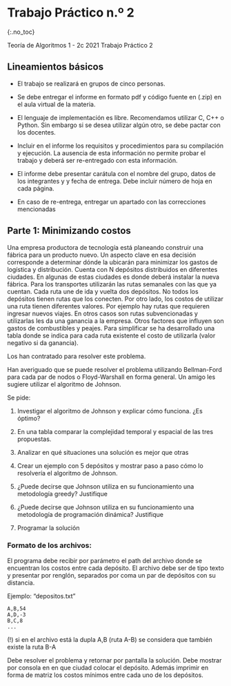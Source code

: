 Trabajo Práctico n.º 2
======================
{:.no_toc}

Teoría de Algoritmos 1 - 2c 2021
Trabajo Práctico 2

## Lineamientos básicos

- El trabajo se realizará en grupos de cinco personas.

- Se debe entregar el informe en formato pdf y código fuente en (.zip) en el aula virtual de la materia.

- El lenguaje de implementación es libre. Recomendamos utilizar C, C++ o Python. Sin embargo si se desea utilizar algún otro, se debe pactar con los docentes.

- Incluir en el informe los requisitos y procedimientos para su compilación y ejecución. La ausencia de esta información no permite probar el trabajo y deberá ser re-entregado con esta información.

- El informe debe presentar carátula con el nombre del grupo, datos de los integrantes y  y fecha de entrega. Debe incluir número de hoja en cada página.

- En caso de re-entrega, entregar un apartado con las correcciones mencionadas

## Parte 1: Minimizando costos

Una empresa productora de tecnología está planeando construir una fábrica para un producto nuevo. Un aspecto clave en esa decisión corresponde a determinar dónde la ubicarán para minimizar los gastos de logística y distribución. Cuenta con N depósitos distribuidos en diferentes ciudades. En algunas de estas ciudades es donde deberá instalar la nueva fábrica. Para los transportes utilizarán las rutas semanales con las que ya cuentan. Cada ruta une de ida y vuelta dos depósitos. No todos los depósitos tienen rutas que los conecten. Por otro lado, los costos de utilizar una ruta tienen diferentes valores. Por ejemplo hay rutas que requieren ingresar nuevos viajes. En otros casos son rutas subvencionadas y utilizarlas les da una ganancia a la empresa. Otros factores que influyen son  gastos de combustibles y peajes. Para simplificar se ha desarrollado una tabla donde se indica para cada ruta existente el costo de utilizarla (valor negativo si da ganancia).

Los han contratado para resolver este problema.

Han averiguado que se puede resolver el problema utilizando Bellman-Ford para cada par de nodos o Floyd-Warshall en forma general. Un amigo les sugiere utilizar el algoritmo de Johnson.

Se pide:

1.  Investigar el algoritmo de Johnson y explicar cómo funciona. ¿Es óptimo?

1. En una tabla comparar la complejidad temporal y espacial de las tres propuestas. 

1. Analizar en qué situaciones una solución es mejor que otras

1. Crear un ejemplo con 5 depósitos y mostrar paso a paso cómo lo resolvería el algoritmo de Johnson.

1. ¿Puede decirse que Johnson utiliza en su funcionamiento una metodología greedy? Justifique

1. ¿Puede decirse que Johnson utiliza en su funcionamiento una metodología de programación dinámica? Justifique

1. Programar la solución


### Formato de los archivos:

El programa debe recibir por parámetro el path del archivo donde se encuentran los costos entre cada depósito.
El archivo debe ser de tipo texto y presentar por renglón, separados por coma un par de depósitos con su distancia.

Ejemplo: “depositos.txt”

	A,B,54
	A,D,-3
	B,C,8
	...

(!) si en el archivo está la dupla A,B (ruta A-B) se considera que también existe la ruta B-A

Debe resolver el problema y retornar por pantalla la solución. Debe mostrar por consola en en que ciudad colocar el depósito. Además imprimir en forma de matriz los costos mínimos entre cada uno de los depósitos.

